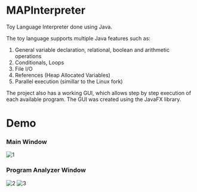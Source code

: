 # MAPInterpreter

Toy Language Interpreter done using Java.

The toy language supports multiple Java features such as:

1. General variable declaration, relational, boolean and arithmetic operations
2. Conditionals, Loops
3. File I/O
4. References (Heap Allocated Variables)
5. Parallel execution (simillar to the Linux fork)

The project also has a working GUI, which allows step by step execution of each
available program.
The GUI was created using the JavaFX library.

# Demo

### Main Window
![1](https://user-images.githubusercontent.com/72063013/159015793-1682f21f-2ac5-4040-a0a0-a29c18f22352.JPG)

### Program Analyzer Window
![2](https://user-images.githubusercontent.com/72063013/159016024-968f216b-7f76-459e-8db5-172bf3bd38bb.JPG)
![3](https://user-images.githubusercontent.com/72063013/159016354-0f73be88-e514-4bc8-8c8d-f2384d1946be.JPG)
